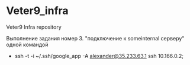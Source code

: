 # Veter9_infra
Veter9 Infra repository


Выполнение задания номер 3.
"подключение к someinternal серверу" одной командой
 - ssh -t -i ~/.ssh/google_app -A alexander@35.233.63.1 ssh 10.166.0.2;